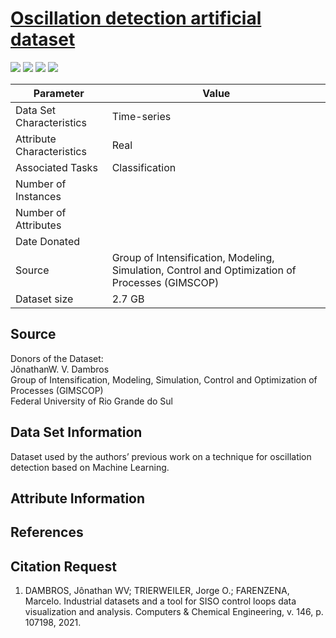 # [Oscillation detection artificial dataset](https://www.ufrgs.br/gimscop/repository/sisoviewer/datasets/)

![](https://img.shields.io/badge/sector-control_loop-darkgreen.svg)
![](https://img.shields.io/badge/labeled-yes-blue.svg)
![](https://img.shields.io/badge/time--series-yes-blue.svg) 
![](<https://img.shields.io/badge/simulation-yes-blue.svg>)

 Parameter | Value
---------- | -----
Data Set Characteristics | Time-series
Attribute Characteristics | Real
Associated Tasks | Classification
Number of Instances	| 
Number of Attributes |
Date Donated | 
Source | Group of Intensification, Modeling, Simulation, Control and Optimization of Processes (GIMSCOP)
Dataset size | 2.7 GB

## Source
Donors of the Dataset:\
JônathanW. V. Dambros\
Group of Intensification, Modeling, Simulation, Control and Optimization of Processes (GIMSCOP)\
Federal University of Rio Grande do Sul

## Data Set Information  
Dataset used by the authors’ previous work on a technique for oscillation detection based on Machine Learning.

## Attribute Information


## References

## Citation Request
1. DAMBROS, Jônathan WV; TRIERWEILER, Jorge O.; FARENZENA, Marcelo. Industrial datasets and a tool for SISO control loops data visualization and analysis. Computers & Chemical Engineering, v. 146, p. 107198, 2021.